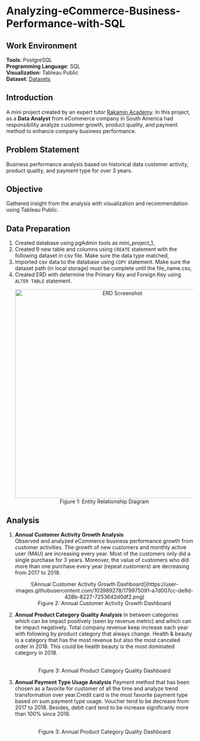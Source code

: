 # **Analyzing-eCommerce-Business-Performance-with-SQL**

## **Work Environment**
**Tools**: PostgreSQL<br>
**Programming Language**: SQL<br>
**Visualization**: Tableau Public<br>
**Dataset**: [Datasets]()

## **Introduction**
A mini project created by an expert tutor [Rakamin Academy](https://www.rakamin.com/). In this project, as a **Data Analyst** from eCommerce company in South America had responsibility analyze customer growth, product quality, and payment method to enhance company business performance.

## **Problem Statement**
Business performance analysis based on historical data customer activity, product quality, and payment type for over 3 years.

## **Objective**
Gathered insight from the analysis with visualization and recommendation using Tableau Public.

## **Data Preparation**
1. Created database using pgAdmin tools as mini_project_1,
2. Created 9 new table and columns using `CREATE` statement with the following dataset in csv file. Make sure the data type
   matched,
3. Imported csv data to the database using `COPY` statement. Make sure the dataset path (in local storage) must be complete until
   the file_name.csv,
4. Created ERD with determine the Primary Key and Foreign Key using `ALTER TABLE` statement.
   <p align="center">
    <img width="561" alt="ERD Screenshot" src="https://user-images.githubusercontent.com/103989278/179973144-779cc9d1-ac84-4585-9d62-f09302d01597.png"><br>
    Figure 1: Entity Relationship Diagram
   </p>

## **Analysis**
1. **Annual Customer Activity Growth Analysis**<br>
   Observed and analyzed eCommerce business performance growth from customer activities. The growth of new customers and monthly active user (MAU) are increasing every year. Most of the customers only did a single purchase for 3 years. Moreover, the value of customers who did more than one purchase every year (repeat customers) are decreasing from 2017 to 2018.
   <p align="center">
    ![Annual Customer Activity Growth Dashboard](https://user-images.githubusercontent.com/103989278/179975091-a7d007cc-de9d-428b-8227-7253642d0df2.png)<br>
    Figure 2: Annual Customer Activity Growth Dashboard
   </p>
3. **Annual Product Category Quality Analysis**
   In between categories which can be impact positively (seen by revenue metric) and which can be impact negatively. Total company revenue keep increase each year with following by product category that always change. Health & beauty is a category that has the most revenue but also the most canceled order in 2018. This could be health beauty is the most dominated category in 2018.<br>
   <p align="center">
    <![Annual Product Category Quality Dashboard](https://user-images.githubusercontent.com/103989278/179975534-a55deb0d-730d-45a7-8fcb-24772a3f0e30.png)><br>
    Figure 3: Annual Product Category Quality Dashboard
   </p>
4. **Annual Payment Type Usage Analysis**
   Payment method that has been chosen as a favorite for customer of all the time and analyze trend transformation over year.Credit card is the most favorite payment type based on sum payment type usage. Voucher tend to be decrease from 2017 to 2018. Besides, debit card tend to be increase significanly more than 100% since 2016.
   <p align="center">
    <![Annual Payment Type Usage Dashboard](https://user-images.githubusercontent.com/103989278/179975980-eafd7c76-0347-4339-9359-6a79f1582378.png)><br>
    Figure 3: Annual Product Category Quality Dashboard
   </p>
